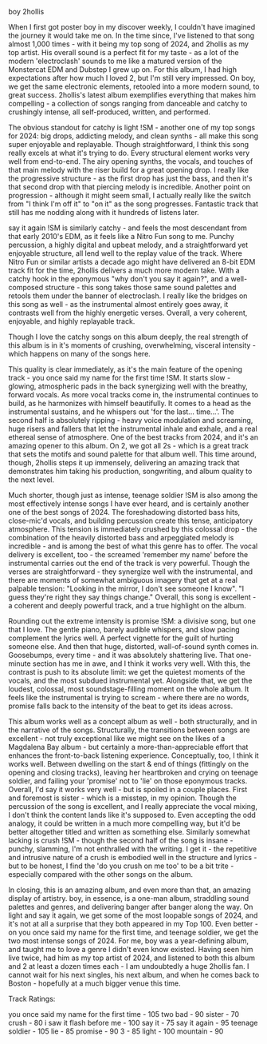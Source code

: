boy
2hollis

When I first got poster boy in my discover weekly, I couldn't have imagined the journey it would take me on. In the time since, I've listened to that song almost 1,000 times - with it being my top song of 2024, and 2hollis as my top artist. His overall sound is a perfect fit for my taste - as a lot of the modern 'electroclash' sounds to me like a matured version of the Monstercat EDM and Dubstep I grew up on. For this album, I had high expectations after how much I loved 2, but I'm still very impressed. On boy, we get the same electronic elements, retooled into a more modern sound, to great success. 2hollis's latest album exemplifies everything that makes him compelling - a collection of songs ranging from danceable and catchy to crushingly intense, all self-produced, written, and performed. 

The obvious standout for catchy is light !SM - another one of my top songs for 2024: big drops, addicting melody, and clean synths - all make this song super enjoyable and replayable.  Though straightforward, I think this song really excels at what it's trying to do. Every structural element works very well from end-to-end. The airy opening synths, the vocals, and touches of that main melody with the riser build for a great opening drop. I really like the progressive structure - as the first drop has just the bass, and then it's that second drop with that piercing melody is incredible. Another point on progression - although it might seem small, I actually really like the switch from "I think I'm off it" to "on it" as the song progresses. Fantastic track that still has me nodding along with it hundreds of listens later.

say it again !SM is similarly catchy - and feels the most descendant from that early 2010's EDM, as it feels like a Nitro Fun song to me. Punchy percussion, a highly digital and upbeat melody, and a straightforward yet enjoyable structure, all lend well to the replay value of the track. Where Nitro Fun or similar artists a decade ago might have delivered an 8-bit EDM track fit for the time, 2hollis delivers a much more modern take. With a catchy hook in the eponymous "why don't you say it again?", and a well-composed structure - this song takes those same sound palettes and retools them under the banner of electroclash. I really like the bridges on this song as well - as the instrumental almost entirely goes away, it contrasts well from the highly energetic verses. Overall, a very coherent, enjoyable, and highly replayable track.

Though I love the catchy songs on this album deeply, the real strength of this album is in it's moments of crushing, overwhelming, visceral intensity - which happens on many of the songs here.

 This quality is clear immediately, as it's the main feature of the opening track - you once said my name for the first time !SM. It starts slow - glowing, atmospheric pads in the back synergizing well with the breathy, forward vocals. As more vocal tracks come in, the instrumental continues to build, as he harmonizes with himself beautifully. It comes to a head as the instrumental sustains, and he whispers out 'for the last... time...'. The second half is absolutely ripping - heavy voice modulation and screaming, huge risers and fallers that let the instrumental inhale and exhale, and a real ethereal sense of atmosphere. One of the best tracks from 2024, and it's an amazing opener to this album. On 2, we got all 2s - which is a great track that sets the motifs and sound palette for that album well. This time around, though, 2hollis steps it up immensely, delivering an amazing track that demonstrates him taking his production, songwriting, and album quality to the next level.

Much shorter, though just as intense, teenage soldier !SM is also among the most effectively intense songs I have ever heard, and is certainly another one of the best songs of 2024. The foreshadowing distorted bass hits, close-mic'd vocals, and building percussion create this tense, anticipatory atmosphere. This tension is immediately crushed by this colossal drop - the combination of the heavily distorted bass and arpeggiated melody is incredible - and is among the best of what this genre has to offer. The vocal delivery is excellent, too - the screamed 'remember my name' before the instrumental carries out the end of the track is very powerful. Though the verses are straightforward - they synergize well with the instrumental, and there are moments of somewhat ambiguous imagery that get at a real palpable tension:
"Looking in the mirror, I don't see someone I know".
"I guess they're right they say things change."
Overall, this song is excellent - a coherent and deeply powerful track, and a true highlight on the album.
 
Rounding out the extreme intensity is promise !SM: a divisive song, but one that I love. The gentle piano, barely audible whispers, and slow pacing complement the lyrics well. A perfect vignette for the guilt of hurting someone else. And then that huge, distorted, wall-of-sound synth comes in. Goosebumps, every time - and it was absolutely shattering live. That one-minute section has me in awe, and I think it works very well. With this, the contrast is push to its absolute limit: we get the quietest moments of the vocals, and the most subdued instrumental yet. Alongside that, we get the loudest, colossal, most soundstage-filling moment on the whole album. It feels like the instrumental is trying to scream - where there are no words, promise falls back to the intensity of the beat to get its ideas across. 

This album works well as a concept album as well - both structurally, and in the narrative of the songs. Structurally, the transitions between songs are excellent - not truly exceptional like we might see on the likes of a Magdalena Bay album - but certainly a more-than-appreciable effort that enhances the front-to-back listening experience. Conceptually, too, I think it works well. Between dwelling on the start & end of things (fittingly on the opening and closing tracks), leaving her heartbroken and crying on teenage soldier, and failing your 'promise' not to 'lie' on those eponymous tracks. Overall, I'd say it works very well - but is spoiled in a couple places. First and foremost is sister - which is a misstep, in my opinion. Though the percussion of the song is excellent, and I really appreciate the vocal mixing, I don't think the content lands like it's supposed to. Even accepting the odd analogy, it could be written in a much more compelling way, but it'd be better altogether titled and written as something else. Similarly somewhat lacking is crush !SM - though the second half of the song is insane - punchy, slamming, I'm not enthralled with the writing. I get it - the repetitive and intrusive nature of a crush is embodied well in the structure and lyrics - but to be honest, I find the 'do you crush on me too' to be a bit trite - especially compared with the other songs on the album.

In closing, this is an amazing album, and even more than that, an amazing display of artistry. boy, in essence, is a one-man album, straddling sound palettes and genres, and delivering banger after banger along the way. On light and say it again, we get some of the most loopable songs of 2024, and it's not at all a surprise that they both appeared in my Top 100. Even better - on you once said my name for the first time, and teenage soldier, we get the two most intense songs of 2024. For me, boy was a year-defining album, and taught me to love a genre I didn't even know existed. Having seen him live twice, had him as my top artist of 2024, and listened to both this album and 2 at least a dozen times each - I am undoubtedly a huge 2hollis fan. I cannot wait for his next singles, his next album, and when he comes back to Boston - hopefully at a much bigger venue this time. 

Track Ratings:

you once said my name for the first time - 105
two bad - 90
sister - 70
crush - 80
i saw it flash before me - 100
say it  - 75
say it again - 95
teenage soldier - 105
lie - 85
promise - 90
3 - 85
light - 100
mountain - 90